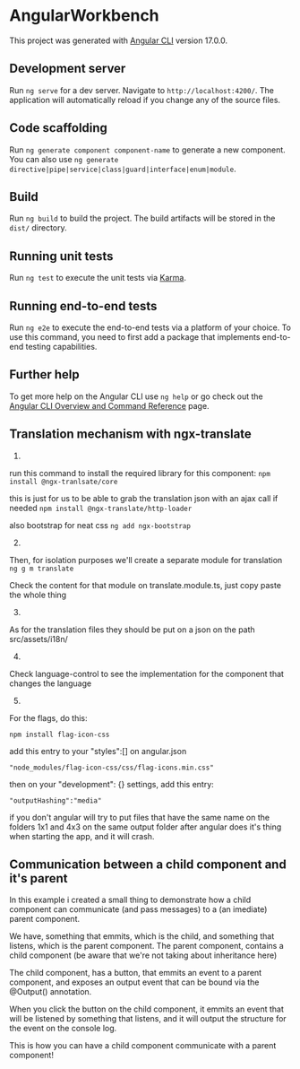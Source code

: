 # AngularWorkbench

This project was generated with [Angular CLI](https://github.com/angular/angular-cli) version 17.0.0.

## Development server

Run `ng serve` for a dev server. Navigate to `http://localhost:4200/`. The application will automatically reload if you change any of the source files.

## Code scaffolding

Run `ng generate component component-name` to generate a new component. You can also use `ng generate directive|pipe|service|class|guard|interface|enum|module`.

## Build

Run `ng build` to build the project. The build artifacts will be stored in the `dist/` directory.

## Running unit tests

Run `ng test` to execute the unit tests via [Karma](https://karma-runner.github.io).

## Running end-to-end tests

Run `ng e2e` to execute the end-to-end tests via a platform of your choice. To use this command, you need to first add a package that implements end-to-end testing capabilities.

## Further help

To get more help on the Angular CLI use `ng help` or go check out the [Angular CLI Overview and Command Reference](https://angular.io/cli) page.

## Translation mechanism with ngx-translate

1. 
run this command to install the required library for this component: `npm install @ngx-tranlsate/core`

this is just for us to be able to grab the translation json with an ajax call if needed
`npm install @ngx-translate/http-loader`

also bootstrap for neat css
`ng add ngx-bootstrap`

2. 
Then, for isolation purposes we'll create a separate module for translation
`ng g m translate`

Check the content for that module on translate.module.ts, just copy paste the whole thing

3. 
As for the translation files they should be put on a json on the path src/assets/i18n/

4. 
Check language-control to see the implementation for the component that changes the language

5. 
For the flags, do this:

`npm install flag-icon-css`

add this entry to your "styles":[] on angular.json

`"node_modules/flag-icon-css/css/flag-icons.min.css"`

then on your "development": {} settings, add this entry:

`"outputHashing":"media"`

if you don't angular will try to put files that have the same name on the folders 1x1 and 4x3 on the same output folder after angular does it's thing when starting the app, and it will crash.

## Communication between a child component and it's parent

In this example i created a small thing to demonstrate how a child component can communicate (and pass messages) to a (an imediate) parent component.

We have, something that emmits, which is the child, and something that listens, which is the parent component.
The parent component, contains a child component (be aware that we're not taking about inheritance here)

The child component, has a button, that emmits an event to a parent component, and exposes an output event that can be bound via the @Output() annotation.

When you click the button on the child component, it emmits an event that will be listened by something that listens, and it will output the structure for the event on the console log. 

This is how you can have a child component communicate with a parent component! 